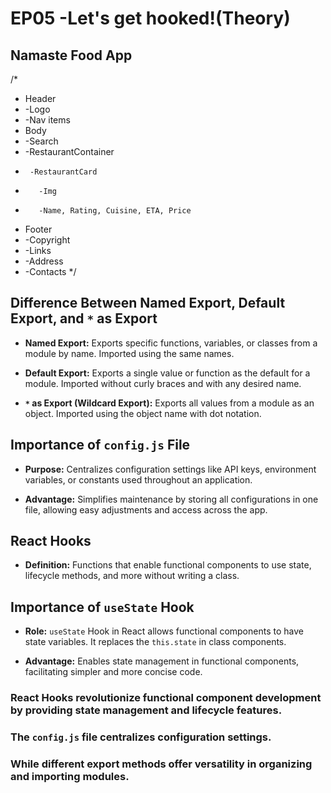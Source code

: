 # EP05 -Let's get hooked!(Theory)

## Namaste Food App
/*
 * Header
 *    -Logo
 *    -Nav items
 * Body
 *    -Search
 *    -RestaurantContainer
 *      -RestaurantCard
 *        -Img
 *        -Name, Rating, Cuisine, ETA, Price
 * Footer
 *    -Copyright
 *    -Links
 *    -Address
 *    -Contacts
 */



## Difference Between Named Export, Default Export, and `*` as Export

- **Named Export:** Exports specific functions, variables, or classes from a module by name. Imported using the same names.
  
- **Default Export:** Exports a single value or function as the default for a module. Imported without curly braces and with any desired name.
  
- **`*` as Export (Wildcard Export):** Exports all values from a module as an object. Imported using the object name with dot notation.

## Importance of `config.js` File

- **Purpose:** Centralizes configuration settings like API keys, environment variables, or constants used throughout an application.
  
- **Advantage:** Simplifies maintenance by storing all configurations in one file, allowing easy adjustments and access across the app.

## React Hooks

- **Definition:** Functions that enable functional components to use state, lifecycle methods, and more without writing a class.
  
## Importance of `useState` Hook

- **Role:** `useState` Hook in React allows functional components to have state variables. It replaces the `this.state` in class components.
  
- **Advantage:** Enables state management in functional components, facilitating simpler and more concise code.

### React Hooks revolutionize functional component development by providing state management and lifecycle features. 

### The `config.js` file centralizes configuration settings.

### While different export methods offer versatility in organizing and importing modules.
